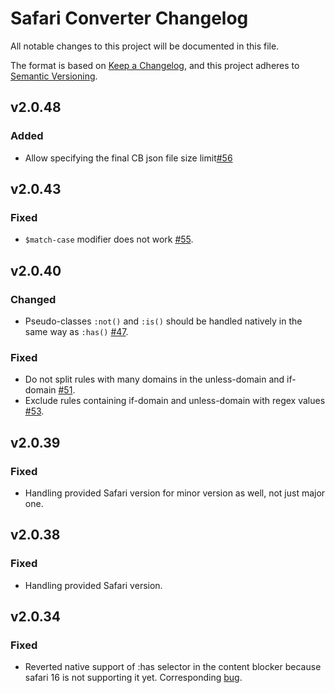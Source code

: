 # Safari Converter Changelog

All notable changes to this project will be documented in this file.

The format is based on [Keep a Changelog](https://keepachangelog.com/en/1.0.0/),
and this project adheres to [Semantic Versioning](https://semver.org/spec/v2.0.0.html).


## v2.0.48

### Added

- Allow specifying the final CB json file size limit[#56](https://github.com/AdguardTeam/SafariConverterLib/issues/56)


## v2.0.43

### Fixed

- `$match-case` modifier does not work [#55](https://github.com/AdguardTeam/SafariConverterLib/issues/55).


## v2.0.40

### Changed

- Pseudo-classes `:not()` and `:is()` should be handled natively in the same way as `:has()`
  [#47](https://github.com/AdguardTeam/SafariConverterLib/issues/47).

### Fixed

- Do not split rules with many domains in the unless-domain and if-domain
  [#51](https://github.com/AdguardTeam/SafariConverterLib/issues/51).
- Exclude rules containing if-domain and unless-domain with regex values
  [#53](https://github.com/AdguardTeam/SafariConverterLib/issues/53).


## v2.0.39

### Fixed

- Handling provided Safari version for minor version as well, not just major one.


## v2.0.38

### Fixed

- Handling provided Safari version.

## v2.0.34

### Fixed

- Reverted native support of :has selector in the content blocker because safari 16 is not supporting it yet.
  Corresponding [bug](https://bugs.webkit.org/show_bug.cgi?id=248868).
